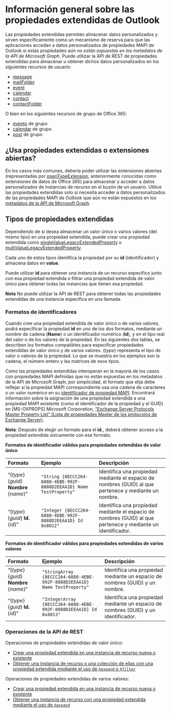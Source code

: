 # <a name="outlook-extended-properties-overview"></a>Información general sobre las propiedades extendidas de Outlook

Las propiedades extendidas permiten almacenar datos personalizados y sirven específicamente como un mecanismo de reserva para que las aplicaciones accedan a datos personalizados de propiedades MAPI de Outlook si estas propiedades _aún no están expuestas en los metadatos de la API de Microsoft Graph_. Puede utilizar la API de REST de propiedades extendidas para almacenar u obtener dichos datos personalizados en los siguientes recursos de usuario:

- [message](../resources/message.md)
- [mailFolder](../resources/mailfolder.md)
- [event](../resources/event.md)
- [calendar](../resources/calendar.md)
- [contact](../resources/contact.md)
- [contactFolder](../resources/contactfolder.md) 

O bien en los siguientes recursos de grupo de Office 365:

- [evento](../resources/event.md) de grupo
- [calendar](../resources/calendar.md) de grupo
- [post](../resources/post.md) de grupo 

## <a name="use-extended-properties-or-open-extensions"></a>¿Usa propiedades extendidas o extensiones abiertas?

En los casos más comunes, debería poder utilizar las extensiones abiertas (representadas por [openTypeExtension](../resources/opentypeextension.md), anteriormente conocidas como extensiones de datos de Office 365) para almacenar y acceder a datos personalizados de instancias de recurso en el buzón de un usuario. Utilice las propiedades extendidas solo si necesita acceder a datos personalizados de las propiedades MAPI de Outlook que aún no están expuestos en los [metadatos de la API de Microsoft Graph]((http://developer.microsoft.com/es-ES/graph/docs/overview/call_api)). 

## <a name="types-of-extended-properties"></a>Tipos de propiedades extendidas

Dependiendo de si desea almacenar un valor único o varios valores (del mismo tipo) en una propiedad extendida, puede crear una propiedad extendida como [singleValueLegacyExtendedProperty](../resources/singleValueLegacyExtendedProperty.md) o [multiValueLegacyExtendedProperty](../resources/multiValueLegacyExtendedProperty.md).

Cada uno de estos tipos identifica la propiedad por su **id** (identificador) y almacena datos en **value**. 

Puede utilizar **id** para obtener una instancia de un recurso específico junto con esa propiedad extendida o filtrar una propiedad extendida de valor único para obtener todas las instancias que tienen esa propiedad. 

**Nota** No puede utilizar la API de REST para obtener todas las propiedades extendidas de una instancia específica en una llamada.
  

### <a name="id-formats"></a>Formatos de identificadores

Cuando cree una propiedad extendida de valor único o de varios valores, podrá especificar la propiedad **id** en uno de los dos formatos, mediante un nombre de cadena (**Name**) o un identificador numérico (**Id**), y en el tipo real del valor o de los valores de la propiedad. En las siguientes dos tablas, se describen los formatos compatibles para especificar propiedades extendidas de valor único y de varios valores. {_type_} representa el tipo de valor o valores de la propiedad. Lo que se muestra en los ejemplos son la cadena, el número entero y las matrices de esos tipos.

Como las propiedades extendidas interoperan en la mayoría de los casos con propiedades MAPI definidas que no están expuestas en los metadatos de la API de Microsoft Graph, por simplicidad, el formato que elija debe reflejar si la propiedad MAPI correspondiente usa una cadena de caracteres o un valor numérico en su [identificador de propiedad MAPI]((https://msdn.microsoft.com/es-ES/library/office/cc815528.aspx)).
Encontrará información sobre la asignación de una propiedad extendida a una propiedad MAPI existente (como el identificador de la propiedad y el GUID) en \[MS-OXPROPS\] Microsoft Corporation, [“Exchange Server Protocols Master Property List” (Lista de propiedades Master de los protocolos de Exchange Server)](https://msdn.microsoft.com/en-us/library/cc433490%28v=exchg.80%29.aspx).

**Nota**: Después de elegir un formato para el **id.**, deberá obtener acceso a la propiedad extendida únicamente con ese formato.


**Formatos de identificador válidos para propiedades extendidas de valor único**

|**Formato**|**Ejemplo**|**Descripción**|
|:---------|:----------|:--------------|
| “{_type_} {_guid_} **Nombre** {_name_}” | ```"String {8ECCC264-6880-4EBE-992F-8888D2EEAA1D} Name TestProperty"``` | Identifica una propiedad mediante el espacio de nombres (GUID) al que pertenece y mediante un nombre.         |
| “{_type_} {_guid_} **Id.** {_id_}”     | ```"Integer {8ECCC264-6880-4EBE-992F-8888D2EEAA1D} Id 0x8012"```        | Identifica una propiedad mediante el espacio de nombres (GUID) al que pertenece y mediante un identificador.  |

**Formatos de identificador válidos para propiedades extendidas de varios valores**

|**Formato**|**Ejemplo**|**Descripción**|
|:---------|:----------|:--------------|
| “{_type_} {_guid_} **Nombre** {_name_}” | ```"StringArray {8ECCC264-6880-4EBE-992F-8888D2EEAA1D} Name TestProperty"``` | Identifica una propiedad mediante un espacio de nombres (GUID) y un nombre.         |
| “{_type_} {_guid_} **Id.** {_id_}”     | ```"IntegerArray {8ECCC264-6880-4EBE-992F-8888D2EEAA1D} Id 0x8013"```        | Identifica una propiedad mediante un espacio de nombres (GUID) y un identificador.   |

### <a name="rest-api-operations"></a>Operaciones de la API de REST
 
Operaciones de propiedades extendidas de valor único:

- [Crear una propiedad extendida en una instancia de recurso nueva o existente](../api/singlevaluelegacyextendedproperty_post_singlevalueextendedproperties.md)
- [Obtener una instancia de recurso o una colección de ellas con una propiedad extendida mediante el uso de `$expand` o `$filter`](../api/singlevaluelegacyextendedproperty_get.md)

Operaciones de propiedades extendidas de varios valores:

- [Crear una propiedad extendida en una instancia de recurso nueva o existente](../api/multivaluelegacyextendedproperty_post_multivalueextendedproperties.md)
- [Obtener una instancia de recurso con una propiedad extendida mediante el uso de `$expand`](../api/multivaluelegacyextendedproperty_get.md)

